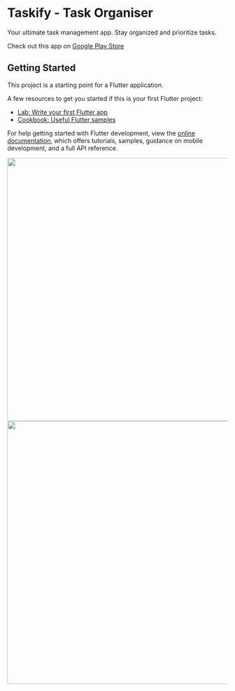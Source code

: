 # Taskify - Task Organiser 

Your ultimate task management app. Stay organized and prioritize tasks.

Check out this app on [Google Play Store](https://play.google.com/store/apps/details?id=com.inventia.todo)

## Getting Started

This project is a starting point for a Flutter application.



A few resources to get you started if this is your first Flutter project:

- [Lab: Write your first Flutter app](https://docs.flutter.dev/get-started/codelab)
- [Cookbook: Useful Flutter samples](https://docs.flutter.dev/cookbook)

For help getting started with Flutter development, view the
[online documentation](https://docs.flutter.dev/), which offers tutorials,
samples, guidance on mobile development, and a full API reference.

<img src = "https://github.com/Dev-Bhandari/Taskify/assets/52774043/543af0b6-9d37-4f3f-9b4b-58ac048dd62c" height = "600"> <img src = "https://github.com/Dev-Bhandari/Taskify/assets/52774043/0d8e23af-6d7b-4f60-a158-83f0f9afacaf" height = "600">
